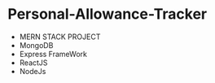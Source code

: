 # Personal-Allowance-Tracker
 + MERN STACK PROJECT
 + MongoDB
 + Express FrameWork
 + ReactJS
 + NodeJs